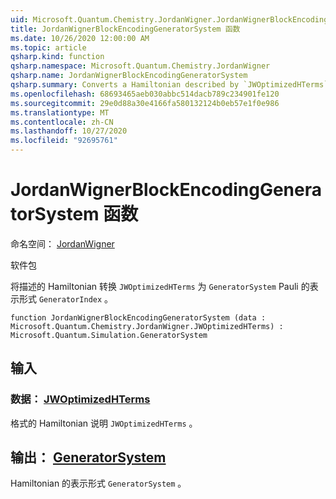 ```yaml
---
uid: Microsoft.Quantum.Chemistry.JordanWigner.JordanWignerBlockEncodingGeneratorSystem
title: JordanWignerBlockEncodingGeneratorSystem 函数
ms.date: 10/26/2020 12:00:00 AM
ms.topic: article
qsharp.kind: function
qsharp.namespace: Microsoft.Quantum.Chemistry.JordanWigner
qsharp.name: JordanWignerBlockEncodingGeneratorSystem
qsharp.summary: Converts a Hamiltonian described by `JWOptimizedHTerms` to a `GeneratorSystem` expressed in terms of the Pauli `GeneratorIndex`.
ms.openlocfilehash: 68693465aeb030abbc514dacb789c234901fe120
ms.sourcegitcommit: 29e0d88a30e4166fa580132124b0eb57e1f0e986
ms.translationtype: MT
ms.contentlocale: zh-CN
ms.lasthandoff: 10/27/2020
ms.locfileid: "92695761"
---
```

# <a name="jordanwignerblockencodinggeneratorsystem-function"></a>JordanWignerBlockEncodingGeneratorSystem 函数

命名空间： [JordanWigner](xref:Microsoft.Quantum.Chemistry.JordanWigner)

软件包 [](https://nuget.org/packages/)


将描述的 Hamiltonian 转换 `JWOptimizedHTerms` 为 `GeneratorSystem` Pauli 的表示形式 `GeneratorIndex` 。

```qsharp
function JordanWignerBlockEncodingGeneratorSystem (data : Microsoft.Quantum.Chemistry.JordanWigner.JWOptimizedHTerms) : Microsoft.Quantum.Simulation.GeneratorSystem
```


## <a name="input"></a>输入

### <a name="data--jwoptimizedhterms"></a>数据： [JWOptimizedHTerms](xref:Microsoft.Quantum.Chemistry.JordanWigner.JWOptimizedHTerms)

格式的 Hamiltonian 说明 `JWOptimizedHTerms` 。



## <a name="output--generatorsystem"></a>输出： [GeneratorSystem](xref:Microsoft.Quantum.Simulation.GeneratorSystem)

Hamiltonian 的表示形式 `GeneratorSystem` 。